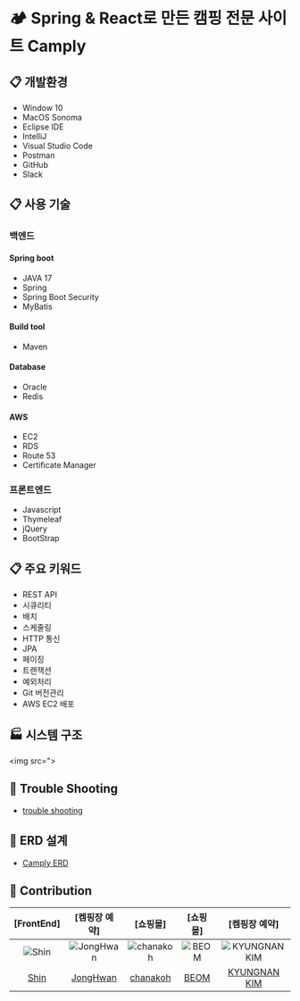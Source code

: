 # :camping: Spring &  React로 만든 캠핑 전문 사이트 Camply

## :clipboard: 개발환경
* Window 10
* MacOS Sonoma
* Eclipse IDE
* IntelliJ
* Visual Studio Code
* Postman
* GitHub
* Slack

## :clipboard: 사용 기술
### 백엔드
#### Spring boot
* JAVA 17
* Spring
* Spring Boot Security
* MyBatis

#### Build tool
* Maven

#### Database
* Oracle
* Redis

#### AWS
* EC2
* RDS
* Route 53
* Certificate Manager

### 프론트엔드
* Javascript
* Thymeleaf
* jQuery
* BootStrap

## :clipboard: 주요 키워드
* REST API
* 시큐리티
* 배치
* 스케줄링
* HTTP 통신
* JPA
* 페이징
* 트랜잭션
* 예외처리
* Git 버전관리
* AWS EC2 배포

## :factory: 시스템 구조
<img src=">

## :link: Trouble Shooting
* [trouble shooting]()



## :link: ERD 설계
* [Camply ERD]()

## :link: Contribution

| [FrontEnd]     | [켐핑장 예약]    | [쇼핑몰]   | [쇼핑몰]     | [켐핑장 예약]  |
|:-----------------------------------------:|:----------------------------------------------:|:-------------------------------------------:|:----------------------------------------:|:----------------------------------------------------:|
| ![Shin](https://github.com/rjswh0503.png) | ![JongHwan](https://github.com/whdghks9241.png) | ![chanakoh](https://github.com/chanakoh.png) | ![BEOM](https://github.com/jibum1559.png) | ![KYUNGNAN KIM](https://github.com/khkyungnan.png) |
| [Shin](https://github.com/rjswh0503)      | [JongHwan](https://github.com/whdghks9241)    | [chanakoh](https://github.com/chanakoh)    | [BEOM](https://github.com/jibum1559)     | [KYUNGNAN KIM](https://github.com/khkyungnan)       |
